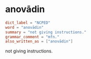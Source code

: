 # anovādin

``` toml
dict_label = "NCPED"
word = "anovādin"
summary = "not giving instructions."
grammar_comment = "mfn."
also_written_as = ["anovādin"]
```

not giving instructions.

